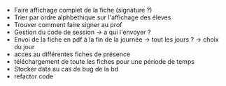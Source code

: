- Faire affichage complet de la fiche (signature ?)
- Trier par ordre alphbéthique sur l'affichage des éleves
- Trouver comment faire signer au prof
- Gestion du code de session -> a qui l'envoyer ?
- Envoi de la fiche en pdf à la fin de la journée -> tout les jours ? -> choix du jour
- acces au différentes fiches de présence
- téléchargement de toute les fiches pour une période de temps
- Stocker data au cas de bug de la bd
- refactor code 